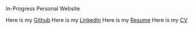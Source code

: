 In-Progress Personal Website

Here is my [Github](https://github.com/o-bhatia)
Here is my [LinkedIn](https://www.linkedin.com/in/ojas-bhatia/)
Here is my [Resume](https://drive.google.com/file/d/1gDeLKXmdoOqM3dCR0ZKs_QXC6iEeQc6e/view?usp=sharing)
Here is my [CV](https://drive.google.com/file/d/1wLmSeusp8uVhhk4HTH_R8laQDqY1D1an/view?usp=sharing)